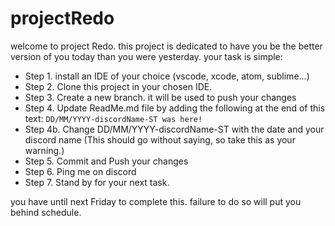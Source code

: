 # projectRedo
welcome to project Redo. this project is dedicated to have you be the better version of you today than you were yesterday. your task is simple:

- Step 1. install an IDE of your choice (vscode, xcode, atom, sublime...)
- Step 2. Clone this project in your chosen IDE. 
- Step 3. Create a new branch. it will be used to push your changes
- Step 4. Update ReadMe.md file by adding the following at the end of this text:
  `DD/MM/YYYY-discordName-ST was here!`
- Step 4b. Change DD/MM/YYYY-discordName-ST with the date and your discord name  (This should go without saying, so take this as your warning.)
- Step 5. Commit and Push your changes
- Step 6. Ping me on discord 
- Step 7. Stand by for your next task.


you have until next Friday to complete this. failure to do so will put you behind schedule.

